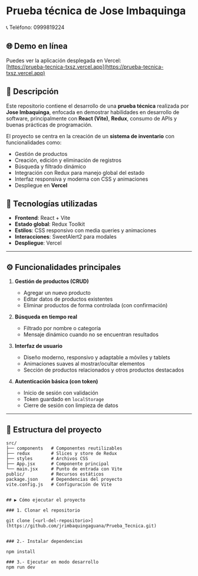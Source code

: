 # Prueba técnica de Jose Imbaquinga  
📞 Teléfono: 0999819224  

## 🌐 Demo en línea
Puedes ver la aplicación desplegada en Vercel:  
[https://prueba-tecnica-txsz.vercel.app](https://prueba-tecnica-txsz.vercel.app)

## 📌 Descripción
Este repositorio contiene el desarrollo de una **prueba técnica** realizada por **Jose Imbaquinga**, enfocada en demostrar habilidades en desarrollo de software, principalmente con **React (Vite)**, **Redux**, consumo de APIs y buenas prácticas de programación.

El proyecto se centra en la creación de un **sistema de inventario** con funcionalidades como:

- Gestión de productos
- Creación, edición y eliminación de registros
- Búsqueda y filtrado dinámico
- Integración con Redux para manejo global del estado
- Interfaz responsiva y moderna con CSS y animaciones
- Despliegue en **Vercel**

## 🚀 Tecnologías utilizadas
- **Frontend**: React + Vite  
- **Estado global**: Redux Toolkit  
- **Estilos**: CSS responsivo con media queries y animaciones  
- **Interacciones**: SweetAlert2 para modales  
- **Despliegue**: Vercel  

---

## ⚙️ Funcionalidades principales
1. **Gestión de productos (CRUD)**
   - Agregar un nuevo producto
   - Editar datos de productos existentes
   - Eliminar productos de forma controlada (con confirmación)

2. **Búsqueda en tiempo real**
   - Filtrado por nombre o categoría
   - Mensaje dinámico cuando no se encuentran resultados

3. **Interfaz de usuario**
   - Diseño moderno, responsivo y adaptable a móviles y tablets
   - Animaciones suaves al mostrar/ocultar elementos
   - Sección de productos relacionados y otros productos destacados

4. **Autenticación básica (con token)**
   - Inicio de sesión con validación
   - Token guardado en `localStorage`
   - Cierre de sesión con limpieza de datos

---

## 📂 Estructura del proyecto
```text
src/
├── components   # Componentes reutilizables
├── redux        # Slices y store de Redux
├── styles       # Archivos CSS
├── App.jsx      # Componente principal
└── main.jsx     # Punto de entrada con Vite
public/          # Recursos estáticos
package.json     # Dependencias del proyecto
vite.config.js   # Configuración de Vite


## ▶️ Cómo ejecutar el proyecto  

### 1. Clonar el repositorio  

git clone [<url-del-repositorio>](https://github.com/jrimbaquingaguana/Prueba_Tecnica.git)


### 2.- Instalar dependencias

npm install

### 3.- Ejecutar en modo desarrollo
npm run dev

